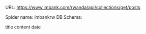 URL: https://www.imbank.com/rwanda/api/collections/get/posts

Spider name: imbankrw
DB Schema:

title
content
date